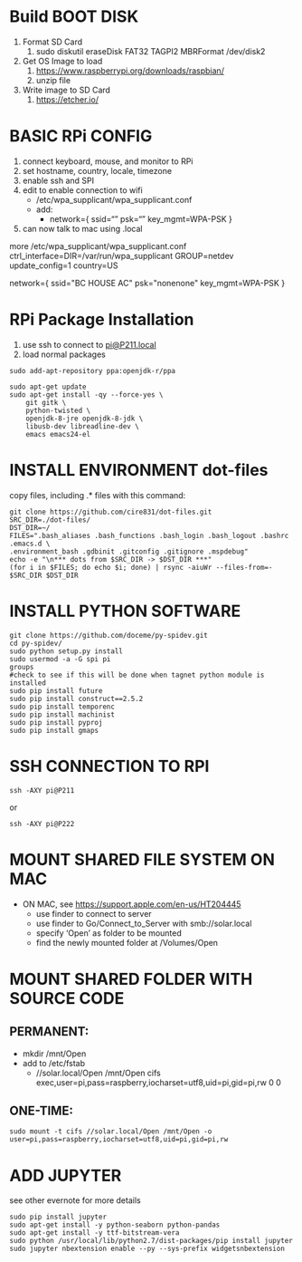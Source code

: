 # Build BOOT DISK

1. Format SD Card
    1. sudo diskutil eraseDisk FAT32 TAGPI2 MBRFormat /dev/disk2
2. Get OS Image to load
    1. https://www.raspberrypi.org/downloads/raspbian/
    2. unzip file
3. Write image to SD Card
    1. https://etcher.io/


# BASIC RPi CONFIG

1. connect keyboard, mouse, and monitor to RPi
2. set hostname, country, locale, timezone
3. enable ssh and SPI
4. edit to enable connection to wifi
    * /etc/wpa_supplicant/wpa_supplicant.conf
    * add:
        * network={
ssid=“”
psk=“”
key_mgmt=WPA-PSK
}
5. can now talk to mac using <hostname>.local

more /etc/wpa_supplicant/wpa_supplicant.conf
ctrl_interface=DIR=/var/run/wpa_supplicant GROUP=netdev
update_config=1
country=US

network={
ssid="BC HOUSE AC"
psk="nonenone"
key_mgmt=WPA-PSK
}

# RPi Package Installation

1. use ssh to connect to pi@P211.local
2. load normal packages
```
sudo add-apt-repository ppa:openjdk-r/ppa

sudo apt-get update
sudo apt-get install -qy --force-yes \
    git gitk \
    python-twisted \
    openjdk-8-jre openjdk-8-jdk \
    libusb-dev libreadline-dev \
    emacs emacs24-el
```

# INSTALL ENVIRONMENT dot-files
copy files, including .* files with this command:
```
git clone https://github.com/cire831/dot-files.git
SRC_DIR=./dot-files/
DST_DIR=~/
FILES=".bash_aliases .bash_functions .bash_login .bash_logout .bashrc .emacs.d \
.environment_bash .gdbinit .gitconfig .gitignore .mspdebug"
echo -e "\n*** dots from $SRC_DIR -> $DST_DIR ***"
(for i in $FILES; do echo $i; done) | rsync -aiuWr --files-from=- $SRC_DIR $DST_DIR
```
# INSTALL PYTHON SOFTWARE

```
git clone https://github.com/doceme/py-spidev.git
cd py-spidev/
sudo python setup.py install
sudo usermod -a -G spi pi
groups
#check to see if this will be done when tagnet python module is installed
sudo pip install future
sudo pip install construct==2.5.2
sudo pip install temporenc
sudo pip install machinist
sudo pip install pyproj
sudo pip install gmaps
```
# SSH CONNECTION TO RPI
```
ssh -AXY pi@P211
```
or
```
ssh -AXY pi@P222
```

# MOUNT SHARED FILE SYSTEM ON MAC

* ON MAC, see https://support.apple.com/en-us/HT204445
    * use finder to connect to server
    * use finder to Go/Connect_to_Server with smb://solar.local
    * specify ‘Open’ as folder to be mounted
    * find the newly mounted folder at /Volumes/Open

# MOUNT SHARED FOLDER WITH SOURCE CODE

## PERMANENT:
* mkdir /mnt/Open
* add to /etc/fstab
    * //solar.local/Open /mnt/Open cifs exec,user=pi,pass=raspberry,iocharset=utf8,uid=pi,gid=pi,rw  0 0

## ONE-TIME:
```
sudo mount -t cifs //solar.local/Open /mnt/Open -o user=pi,pass=raspberry,iocharset=utf8,uid=pi,gid=pi,rw
```

# ADD JUPYTER

see other evernote for more details

```
sudo pip install jupyter
sudo apt-get install -y python-seaborn python-pandas
sudo apt-get install -y ttf-bitstream-vera
sudo python /usr/local/lib/python2.7/dist-packages/pip install jupyter
sudo jupyter nbextension enable --py --sys-prefix widgetsnbextension
```
